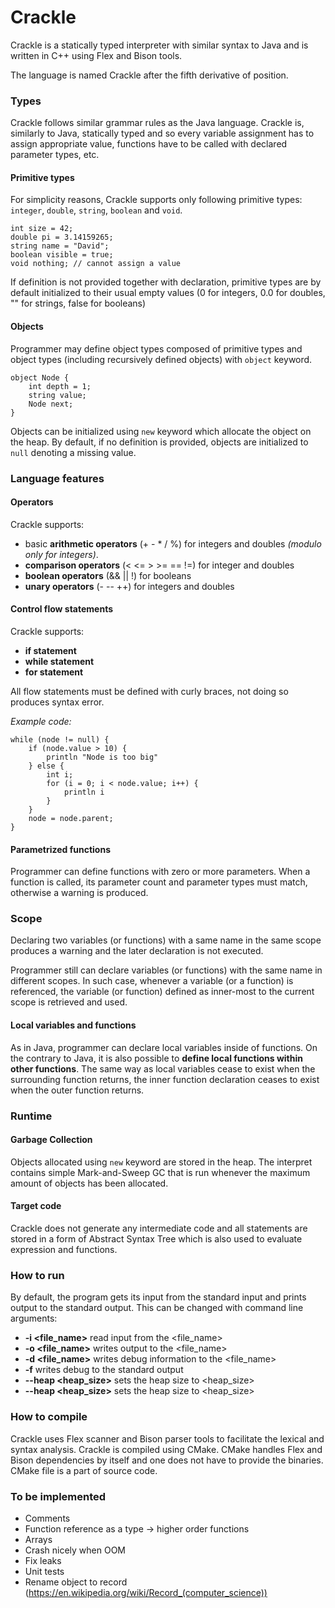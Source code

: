 # Crackle

Crackle is a statically typed interpreter with similar syntax
to Java and is written in C++ using Flex and Bison tools.

The language is named Crackle after the fifth derivative of position.

### Types

Crackle follows similar grammar rules as the Java language.
Crackle is, similarly to Java, statically typed and so every variable
assignment has to assign appropriate value, functions have to
be called with declared parameter types, etc.

#### Primitive types
For simplicity reasons, Crackle supports only following primitive types:
```integer```, ```double```, ```string```, ```boolean``` and ```void```.
```
int size = 42;
double pi = 3.14159265;
string name = "David";
boolean visible = true;
void nothing; // cannot assign a value
```
If definition is not provided together with declaration, primitive types
are by default initialized to their usual empty values
(0 for integers, 0.0 for doubles, "" for strings, false for booleans)

#### Objects
Programmer may define object types composed of primitive types and
object types (including recursively defined objects) with ```object```
keyword.

```
object Node {
    int depth = 1;
    string value;
    Node next;
}
```

Objects can be initialized using ```new``` keyword which allocate
the object on the heap.
By default, if no definition is provided, objects are initialized
to ```null``` denoting a missing value.

### Language features

#### Operators

Crackle supports:
* basic **arithmetic operators** (+ - * / %) for integers and doubles _(modulo only for integers)_.
* **comparison operators** (< <= > >= == !=) for integer and doubles
* **boolean operators** (&& || !) for booleans
* **unary operators** (- -- ++) for integers and doubles

#### Control flow statements

Crackle supports:
* **if statement**
* **while statement**
* **for statement**

All flow statements must be defined with curly braces, not doing so
produces syntax error.

*Example code:*
```
while (node != null) {
    if (node.value > 10) {
        println "Node is too big"
    } else {
        int i;
        for (i = 0; i < node.value; i++) {
            println i
        }
    }
    node = node.parent;
}
```

#### Parametrized functions
Programmer can define functions with zero or more parameters.
When a function is called, its parameter count and parameter types must
match, otherwise a warning is produced.

### Scope
Declaring two variables (or functions) with a same name in the same scope produces a
warning and the later declaration is not executed.

Programmer still can declare variables (or functions) with the same
name in different scopes. In such case, whenever a variable (or a
function) is referenced, the variable (or function) defined as
inner-most to the current scope is retrieved and used.

#### Local variables and functions
As in Java, programmer can declare local variables inside of functions.
On the contrary to Java, it is also possible to
**define local functions within other functions**. The same way as
local variables cease to exist when the surrounding function returns,
the inner function declaration ceases to exist when the outer function
returns.

### Runtime

#### Garbage Collection

Objects allocated using ```new``` keyword are stored in the heap.
The interpret contains simple Mark-and-Sweep GC that is run whenever
the maximum amount of objects has been allocated.

#### Target code

Crackle does not generate any intermediate code and all statements
are stored in a form of Abstract Syntax Tree which is also used to
evaluate expression and functions.

### How to run
By default, the program gets its input from the standard input and
prints output to the standard output. This can be changed with command
line arguments:
* **-i <file_name>** read input from the <file_name>
* **-o <file_name>** writes output to the <file_name>
* **-d <file_name>** writes debug information to the <file_name>
* **-f** writes debug to the standard output
* **--heap <heap_size>** sets the heap size to <heap_size>
* **--heap <heap_size>** sets the heap size to <heap_size>

### How to compile
Crackle uses Flex scanner and Bison parser tools to facilitate the
lexical and syntax analysis.
Crackle is compiled using CMake. CMake handles Flex and Bison
dependencies by itself and one does not have to provide the binaries.
CMake file is a part of source code.

### To be implemented

* Comments
* Function reference as a type -> higher order functions
* Arrays
* Crash nicely when OOM
* Fix leaks
* Unit tests
* Rename object to record (https://en.wikipedia.org/wiki/Record_(computer_science))